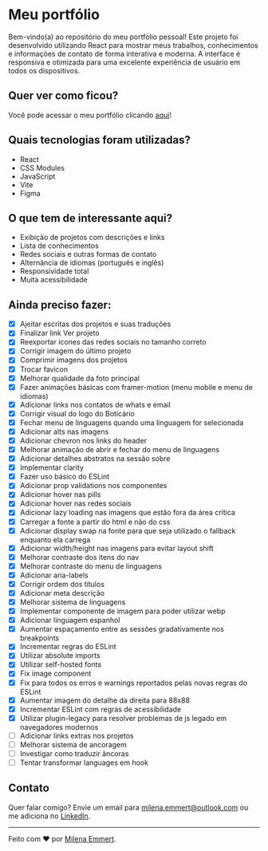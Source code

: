 # Meu portfólio

Bem-vindo(a) ao repositório do meu portfólio pessoal! Este projeto foi desenvolvido utilizando React para mostrar meus trabalhos, conhecimentos e informações de contato de forma interativa e moderna. A interface é responsiva e otimizada para uma excelente experiência de usuário em todos os dispositivos.

## Quer ver como ficou?

Você pode acessar o meu portfólio clicando [aqui](https://www.milenaemmert.com.br/)!

## Quais tecnologias foram utilizadas?

- React
- CSS Modules
- JavaScript
- Vite
- Figma

## O que tem de interessante aqui?

- Exibição de projetos com descrições e links
- Lista de conhecimentos
- Redes sociais e outras formas de contato
- Alternância de idiomas (português e inglês)
- Responsividade total
- Muita acessibilidade

## Ainda preciso fazer:

- [x] Ajeitar escritas dos projetos e suas traduções
- [x] Finalizar link Ver projeto
- [x] Reexportar ícones das redes sociais no tamanho correto
- [x] Corrigir imagem do último projeto
- [x] Comprimir imagens dos projetos
- [x] Trocar favicon
- [x] Melhorar qualidade da foto principal
- [x] Fazer animações básicas com framer-motion (menu mobile e menu de idiomas)
- [x] Adicionar links nos contatos de whats e email
- [x] Corrigir visual do logo do Boticário
- [x] Fechar menu de linguagens quando uma linguagem for selecionada
- [x] Adicionar alts nas imagens
- [x] Adicionar chevron nos links do header
- [x] Melhorar animação de abrir e fechar do menu de linguagens
- [x] Adicionar detalhes abstratos na sessão sobre
- [x] Implementar clarity
- [x] Fazer uso básico do ESLint
- [x] Adicionar prop validations nos componentes
- [x] Adicionar hover nas pills
- [x] Adicionar hover nas redes sociais
- [x] Adicionar lazy loading nas imagens que estão fora da área crítica
- [x] Carregar a fonte a partir do html e não do css
- [x] Adicionar display swap na fonte para que seja utilizado o fallback enquanto ela carrega
- [x] Adicionar width/height nas imagens para evitar layout shift
- [x] Melhorar contraste dos itens do nav
- [x] Melhorar contraste do menu de linguagens
- [x] Adicionar aria-labels
- [x] Corrigir ordem dos títulos
- [x] Adicionar meta descrição
- [x] Melhorar sistema de linguagens
- [x] Implementar componente de imagem para poder utilizar webp
- [x] Adicionar linguagem espanhol
- [x] Aumentar espaçamento entre as sessões gradativamente nos breakpoints
- [x] Incrementar regras do ESLint
- [x] Utilizar absolute imports
- [x] Utilizar self-hosted fonts
- [x] Fix image component
- [x] Fix para todos os erros e warnings reportados pelas novas regras do ESLint
- [x] Aumentar imagem do detalhe da direita para 88x88
- [x] Incrementar ESLint com regras de acessibilidade
- [x] Utilizar plugin-legacy para resolver problemas de js legado em navegadores modernos
- [ ] Adicionar links extras nos projetos
- [ ] Melhorar sistema de ancoragem
- [ ] Investigar como traduzir âncoras
- [ ] Tentar transformar languages em hook

## Contato

Quer falar comigo? Envie um email para [milena.emmert@outlook.com](mailto:milena.emmert@outlook.com) ou me adiciona no [LinkedIn](https://www.linkedin.com/in/milenaemmert).

---

Feito com ♥ por [Milena Emmert](https://www.milenaemmert.com.br).
